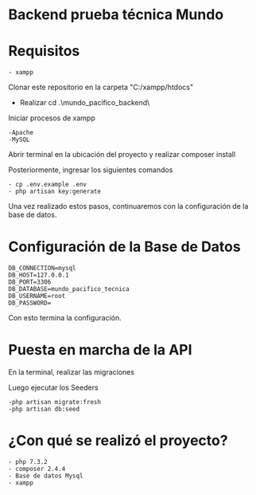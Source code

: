 # Backend prueba técnica Mundo

# Requisitos
```
- xampp
```

Clonar este repositorio en la carpeta "C:/xampp/htdocs"
- Realizar cd .\mundo_pacifico_backend\

Iniciar procesos de xampp
```
-Apache
-MySQL
```
Abrir terminal en la ubicación del proyecto y realizar composer install

Posteriormente, ingresar los siguientes comandos
```
- cp .env.example .env
- php artisan key:generate
```
Una vez realizado estos pasos, continuaremos con la configuración de la base de datos.

# Configuración de la Base de Datos
```
DB_CONNECTION=mysql
DB_HOST=127.0.0.1
DB_PORT=3306
DB_DATABASE=mundo_pacifico_tecnica
DB_USERNAME=root
DB_PASSWORD=
```
Con esto termina la configuración.

# Puesta en marcha de la API

En la terminal, realizar las migraciones

Luego ejecutar los Seeders
```
-php artisan migrate:fresh
-php artisan db:seed
```

# ¿Con qué se realizó el proyecto?
```
- php 7.3.2
- composer 2.4.4
- Base de datos Mysql
- xampp
```
